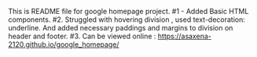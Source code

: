 This is README file for google homepage project.
#1 - Added Basic HTML components.
#2. Struggled with hovering division , used text-decoration: underline. And added necessary paddings and margins to division on header and footer.
#3. Can be viewed online : https://asaxena-2120.github.io/google_homepage/
